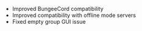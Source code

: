 - Improved BungeeCord compatibility
- Improved compatibility with offline mode servers
- Fixed empty group GUI issue